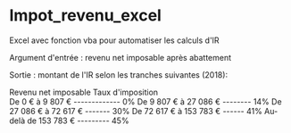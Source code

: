 # Impot_revenu_excel
Excel avec fonction vba pour automatiser les calculs d'IR

Argument d'entrée : revenu net imposable après abattement

Sortie : montant de l'IR selon les tranches suivantes (2018):

Revenu net imposable 	  Taux d'imposition                
De 0 € à 9 807 € ------------- 0%
De 9 807 € à 27 086 € -------- 14%
De 27 086 € à 72 617 € ------- 30%
De 72 617 € à 153 783 € ------ 41%
Au-delà de 153 783 € --------- 45% 

